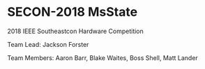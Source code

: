 # SECON-2018 MsState
2018 IEEE Southeastcon Hardware Competition

Team Lead: Jackson Forster

Team Members: Aaron Barr, Blake Waites, Boss Shell, Matt Lander